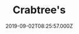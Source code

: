 ---
date: 2019-09-02T08:25:57.000Z
title: Crabtree's
latitude: 52.04401461201731
longitude: 0.9537815817276081
category: checkin
---